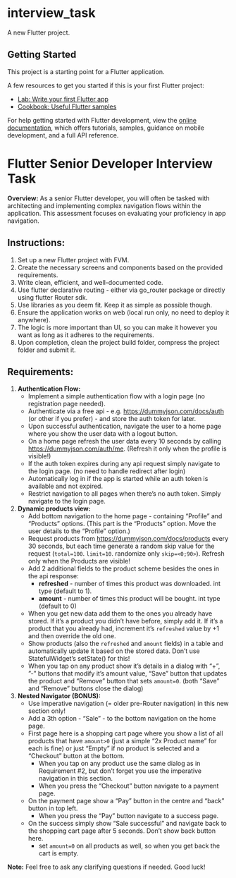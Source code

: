 # interview_task

A new Flutter project.

## Getting Started

This project is a starting point for a Flutter application.

A few resources to get you started if this is your first Flutter project:

- [Lab: Write your first Flutter app](https://docs.flutter.dev/get-started/codelab)
- [Cookbook: Useful Flutter samples](https://docs.flutter.dev/cookbook)

For help getting started with Flutter development, view the
[online documentation](https://docs.flutter.dev/), which offers tutorials,
samples, guidance on mobile development, and a full API reference.


# Flutter Senior Developer Interview Task

**Overview:** As a senior Flutter developer, you will often be tasked with architecting and implementing complex navigation flows within the application. This assessment focuses on evaluating your proficiency in app navigation.

## Instructions:

1. Set up a new Flutter project with FVM.
2. Create the necessary screens and components based on the provided requirements.
3. Write clean, efficient, and well-documented code.
4. Use flutter declarative routing - either via go_router package or directly using flutter Router sdk.
5. Use libraries as you deem fit. Keep it as simple as possible though.
6. Ensure the application works on web (local run only, no need to deploy it anywhere).
7. The logic is more important than UI, so you can make it however you want as long as it adheres to the requirements.
8. Upon completion, clean the project build folder, compress the project folder and submit it.

## Requirements:
1. __Authentication Flow:__
    - Implement a simple authentication flow with a login page (no registration page needed).
    - Authenticate via a free api - e.g. https://dummyjson.com/docs/auth (or other if you prefer) - and store the auth token for later.
    - Upon successful authentication, navigate the user to a home page where you show the user data with a logout button.
    - On a home page refresh the user data every 10 seconds by calling https://dummyjson.com/auth/me. (Refresh it only when the profile is visible!)
    - If the auth token expires during any api request simply navigate to the login page. (no need to handle redirect after login)
    - Automatically log in if the app is started while an auth token is available and not expired.
    - Restrict navigation to all pages when there’s no auth token. Simply navigate to the login page.
2. __Dynamic products view:__
    - Add bottom navigation to the home page - containing “Profile” and “Products” options. (This part is the “Products” option. Move the user details to the “Profile” option.)
    - Request products from https://dummyjson.com/docs/products every 30 seconds, but each time generate a random skip value for the request (`total=100`. `limit=10`. randomize only `skip=<0;90>`). Refresh only when the Products are visible!
    - Add 2 additional fields to the product scheme besides the ones in the api response:
        - __refreshed__ - number of times this product was downloaded. int type (default to 1).
        - __amount__ - number of times this product will be bought. int type (default to 0)
    - When you get new data add them to the ones you already have stored. If it’s a product you didn’t have before, simply add it. If it’s a product that you already had, increment it’s `refreshed` value by +1 and then override the old one.
    - Show products (also the `refreshed` and `amount` fields) in a table and automatically update it based on the stored data. Don’t use StatefulWidget’s setState() for this!
    - When you tap on any product show it’s details in a dialog with “+”, ”-” buttons that modify it’s amount value, “Save” button that updates the product and “Remove” button that sets `amount=0`. (both “Save” and “Remove” buttons close the dialog)
3. __Nested Navigator (BONUS):__
    - Use imperative navigation (= older pre-Router navigation) in this new section only!
    - Add a 3th option - “Sale” - to the bottom navigation on the home page.
    - First page here is a shopping cart page where you show a list of all products that have `amount>0` (just a simple “2x Product name” for each is fine) or just “Empty” if no product is selected and a “Checkout” button at the bottom.
        - When you tap on any product use the same dialog as in Requirement #2, but don’t forget you use the imperative navigation in this section.
        - When you press the “Checkout” button navigate to a payment page.
    - On the payment page show a “Pay” button in the centre and “back” button in top left.
        - When you press the “Pay” button navigate to a success page.
    - On the success simply show “Sale successful” and navigate back to the
shopping cart page after 5 seconds. Don’t show back button here.
        - set `amount=0` on all products as well, so when you get back the cart is empty.

__Note:__ Feel free to ask any clarifying questions if needed. Good luck!
            